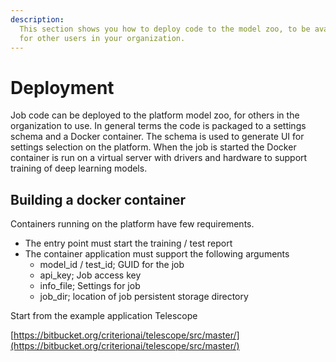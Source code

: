 ```yaml
---
description:
  This section shows you how to deploy code to the model zoo, to be available
  for other users in your organization.
---
```


# Deployment

Job code can be deployed to the platform model zoo, for others in the organization to use. In general terms the code is packaged to a settings schema and a Docker container. The schema is used to generate UI for settings selection on the platform. When the job is started the Docker container is run on a virtual server with drivers and hardware to support training of deep learning models.

## Building a docker container

Containers running on the platform have few requirements.

* The entry point must start the training / test report
* The container application must support the following arguments
  * model\_id / test\_id; GUID for the job
  * api\_key; Job access key
  * info\_file; Settings for job
  * job\_dir; location of job persistent storage directory



Start from the example application Telescope

[https://bitbucket.org/criterionai/telescope/src/master/](https://bitbucket.org/criterionai/telescope/src/master/)



